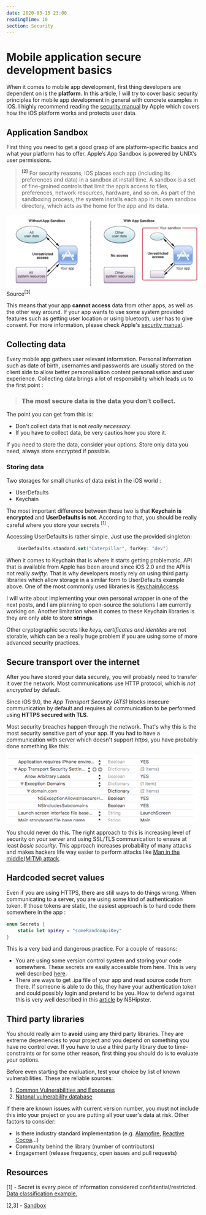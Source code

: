 ```yaml
---
date: 2020-03-15 23:00
readingTime: 10
section: Security
---
```


# Mobile application secure development basics

When it comes to mobile app development, first thing developers are dependent on is the **platform**. In this article, I will try to cover basic security principles for mobile app development in general with concrete examples in iOS. I highly recommend reading the [security manual](https://manuals.info.apple.com/MANUALS/1000/MA1902/en_US/apple-platform-security-guide.pdf) by Apple which covers how the iOS platform works and protects user data.


## Application Sandbox 

First thing you need to get a good grasp of are platform-specific basics and what your platform has to offer. Apple’s App Sandbox is powered by UNIX’s user permissions.

> **<sup>[2]</sup>** For security reasons, iOS places each app (including its preferences and data) in a sandbox at install time. A sandbox is a set of fine-grained controls that limit the app’s access to files, preferences, network resources, hardware, and so on. As part of the sandboxing process, the system installs each app in its own sandbox directory, which acts as the home for the app and its data. 

![Sandbox](/images/Sandbox.png)
Source<sup>[3]</sup> 


This means that your app **cannot access** data from other apps, as well as the other way around. If your app wants to use some system provided features such as getting user location or using bluetooth, user has to give consent. For more information, please check Apple's [security manual](https://manuals.info.apple.com/MANUALS/1000/MA1902/en_US/apple-platform-security-guide.pdf).


## Collecting data

Every mobile app gathers user relevant information. Personal information such as date of birth, usernames and passwords are usually stored on the client side to allow better personalisation content personalisation and user experience. Collecting data brings a lot of responsibility which leads us to the first point :

> ### **The most secure data is the data you don’t collect.**

The point you can get from this is:

- Don't collect data that is not _really necessary_.
- If you have to collect data, be very cautios how you store it.

If you need to store the data, consider your options. Store only data you need, always store encrypted if possible.

### **Storing data**

Two storages for small chunks of data exist in the iOS world :

- UserDefaults
- Keychain

The most important difference between these two is that **Keychain is encrypted** and **UserDefaults is not**. According to that, you should be really careful where you store your secrets <sup>[1]</sup> . 

Accessing UserDefaults is rather simple. Just use the provided singleton:

```swift
	UserDefaults.standard.set("Caterpillar", forKey: "dev")
```

When it comes to Keychain that is where it starts getting problematic. API that is available from Apple has been around since iOS 2.0 and the API is not really _swifty_. That is why developers mostly rely on using third party libraries which allow storage in a similar form to UserDefaults example above. One of the most commonly used libraries is [KeychainAccess](https://cocoapods.org/pods/KeychainAccess). 

I will write about implementing your own personal wrapper in one of the next posts, and I am planning to open-source the solutions I am currently working on.
Another limitation when it comes to these Keychain libraries is they are only able to store **strings**. 

Other cryptographic secrets like _keys, certificates and identites_ are not storable, which can be a really huge problem if you are using some of more advanced security practices.

## Secure transport over the internet

After you have stored your data securely, you will probably need to transfer it over the network. Most communications use HTTP protocol, which is _not encrypted_ by default.

Since iOS 9.0, the _App Transport Security (ATS)_ blocks insecure communication by default and requires all communication to be performed using **HTTPS secured with TLS**. 	

Most security breaches happen through the network. That's why this is the most security sensitive part of your app. If you had to have a communication with server which doesn't support _https_, you have probably done something like this:

![DisableHTTPS](/images/DisableHTTPS.png)


You should never do this. The right approach to this is increasing level of security on your server and using SSL/TLS communication to ensure at least _basic security_. This approach increases probability of many attacks and makes hackers life way easier to perform attacks like [Man in the middle(MITM) attack](https://en.wikipedia.org/wiki/Man-in-the-middle_attack).

## Hardcoded secret values

Even if you are using HTTPS, there are still ways to do things wrong. When communicating to a server, you are using some kind of authentication token. If those tokens are static, the easiest approach is to hard code them somewhere in the app :

```swift
enum Secrets {
    static let apiKey = "someRandomApiKey"
}
```
This is a very bad and dangerous practice. For a couple of reasons:

- You are using some version control system and storing your code somewhere. These secrets are easily accessible from here. This is very well described [here](https://www.ndss-symposium.org/ndss-paper/how-bad-can-it-git-characterizing-secret-leakage-in-public-github-repositories/).
- There are ways to get .ipa file of your app and read source code from there. If someone is able to do this, they have your authentication token and could possibly login and pretend to be you. How to defend against this is very well described in this [article](https://nshipster.com/secrets/) by NSHipster.

## Third party libraries

You should really aim to **avoid** using any third party libraries. They are extreme depenencies to your project and you depend on something you have no control over. If you have to use a third party library due to time-constraints or for some other reason, first thing you should do is to evaluate your options. 

Before even starting the evaluation, test your choice by list of known vulnerabilities. These are reliable sources:

1. [Common Vulnerabilities and Exposures](https://cve.mitre.org/cve/search_cve_list.html)
2. [Natonal vulnerability database](https://nvd.nist.gov/vuln)

If there are known issues with current version number, you must not include this into your project or you are putting all your user's data at risk. Other factors to consider:

- Is there industry standard implementation (e.g. [Alamofire](https://cocoapods.org/pods/Alamofire), [Reactive Cocoa](https://cocoapods.org/pods/ReactiveCocoa)...)
- Community behind the library (number of contributors)
- Engagement (release frequency, open issues and pull requests)





## Resources
[1] - Secret is every piece of information considered confidential/restricted. [Data classification example.](https://www.cmu.edu/iso/governance/guidelines/data-classification.html)

[2,3] - [Sandbox](https://developer.apple.com/library/archive/documentation/Security/Conceptual/AppSandboxDesignGuide/AboutAppSandbox/AboutAppSandbox.html)
